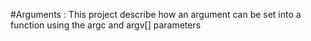 #Arguments : This project describe how an argument can be set into a function using the argc and argv[] parameters
